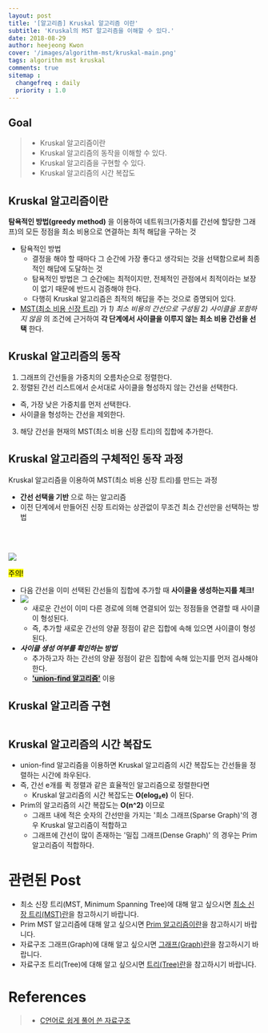 ```yaml
---
layout: post
title: '[알고리즘] Kruskal 알고리즘 이란'
subtitle: 'Kruskal의 MST 알고리즘을 이해할 수 있다.'
date: 2018-08-29
author: heejeong Kwon
cover: '/images/algorithm-mst/kruskal-main.png'
tags: algorithm mst kruskal
comments: true
sitemap :
  changefreq : daily
  priority : 1.0
---
```



## Goal
> - Kruskal 알고리즘이란
> - Kruskal 알고리즘의 동작을 이해할 수 있다.
> - Kruskal 알고리즘을 구현할 수 있다.
> - Kruskal 알고리즘의 시간 복잡도


## Kruskal 알고리즘이란
**탐욕적인 방법(greedy method)** 을 이용하여 네트워크(가중치를 간선에 할당한 그래프)의 모든 정점을 최소 비용으로 연결하는 최적 해답을 구하는 것
* 탐욕적인 방법
  * 결정을 해야 할 때마다 그 순간에 가장 좋다고 생각되는 것을 선택함으로써 최종적인 해답에 도달하는 것
  * 탐욕적인 방법은 그 순간에는 최적이지만, 전체적인 관점에서 최적이라는 보장이 없기 때문에 반드시 검증해야 한다.
  * 다행히 Kruskal 알고리즘은 최적의 해답을 주는 것으로 증명되어 있다.
* [MST(최소 비용 신장 트리)](https://gmlwjd9405.github.io/2018/08/28/algorithm-mst.html) 가 *1) 최소 비용의 간선으로 구성됨 2) 사이클을 포함하지 않음* 의 조건에 근거하여 **각 단계에서 사이클을 이루지 않는 최소 비용 간선을 선택** 한다.



## Kruskal 알고리즘의 동작
1. 그래프의 간선들을 가중치의 오름차순으로 정렬한다.
2. 정렬된 간선 리스트에서 순서대로 사이클을 형성하지 않는 간선을 선택한다.
  * 즉, 가장 낮은 가중치를 먼저 선택한다.
  * 사이클을 형성하는 간선을 제외한다.
3. 해당 간선을 현재의 MST(최소 비용 신장 트리)의 집합에 추가한다.



## Kruskal 알고리즘의 구체적인 동작 과정
Kruskal 알고리즘을 이용하여 MST(최소 비용 신장 트리)를 만드는 과정
  * **간선 선택을 기반** 으로 하는 알고리즘
  * 이전 단계에서 만들어진 신장 트리와는 상관없이 무조건 최소 간선만을 선택하는 방법
<br>
<br>

![](/images/algorithm-mst/kruskal-example2.png)

<mark>주의!</mark>
* 다음 간선을 이미 선택된 간선들의 집합에 추가할 때 **사이클을 생성하는지를 체크!**
* ![](/images/algorithm-mst/kruskal-cycle-check.png)
  * 새로운 간선이 이미 다른 경로에 의해 연결되어 있는 정점들을 연결할 때 사이클이 형성된다.
  * 즉, 추가할 새로운 간선의 양끝 정점이 같은 집합에 속해 있으면 사이클이 형성된다.
* ***사이클 생성 여부를 확인하는 방법***
  * 추가하고자 하는 간선의 양끝 정점이 같은 집합에 속해 있는지를 먼저 검사해야 한다.
  * <span style="background-color: #e1e1e1">**['union-find 알고리즘'](https://gmlwjd9405.github.io/2018/08/31/algorithm-union-find.html)**</span> 이용


## Kruskal 알고리즘 구현
~~~java
~~~


## Kruskal 알고리즘의 시간 복잡도
* union-find 알고리즘을 이용하면 Kruskal 알고리즘의 시간 복잡도는 간선들을 정렬하는 시간에 좌우된다.
* 즉, 간선 e개를 퀵 정렬과 같은 효율적인 알고리즘으로 정렬한다면
  * Kruskal 알고리즘의 시간 복잡도는 **O(elog₂e)** 이 된다.
* Prim의 알고리즘의 시간 복잡도는 **O(n^2)** 이므로
  * 그래프 내에 적은 숫자의 간선만을 가지는 '희소 그래프(Sparse Graph)'의 경우 Kruskal 알고리즘이 적합하고
  * 그래프에 간선이 많이 존재하는 '밀집 그래프(Dense Graph)' 의 경우는 Prim 알고리즘이 적합하다.


# 관련된 Post
* 최소 신장 트리(MST, Minimum Spanning Tree)에 대해 알고 싶으시면 [최소 신장 트리(MST)란](https://gmlwjd9405.github.io/2018/08/28/algorithm-mst.html)을 참고하시기 바랍니다.
* Prim MST 알고리즘에 대해 알고 싶으시면 [Prim 알고리즘이란](https://gmlwjd9405.github.io/2018/08/30/algorithm-prim-mst.html)을 참고하시기 바랍니다.
* 자료구조 그래프(Graph)에 대해 알고 싶으시면 [그래프(Graph)란](https://gmlwjd9405.github.io/2018/08/13/data-structure-graph.html)을 참고하시기 바랍니다.
* 자료구조 트리(Tree)에 대해 알고 싶으시면 [트리(Tree)란](https://gmlwjd9405.github.io/2018/08/12/data-structure-tree.html)을 참고하시기 바랍니다.

# References
> - [C언어로 쉽게 풀어 쓴 자료구조](http://www.kyobobook.co.kr/product/detailViewKor.laf?ejkGb=KOR&barcode=9788970506432)
